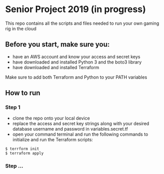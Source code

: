 # Senior Project 2019 (in progress)

This repo contains all the scripts and files needed to run your own gaming rig in the cloud

## Before you start, make sure you:
  - have an AWS account and know your access and secret keys
  - have downloaded and installed Python 3 and the boto3 library 
  - have downloaded and installed Terraform
  
Make sure to add both Terraform and Python to your PATH variables

## How to run
  ### Step 1
  - clone the repo onto your local device
  - replace the access and secret key strings along with your desired database username and password in variables.secret.tf
  - open your command terminal and run the following commands to initialize and run the Terraform scripts:
  ```
  $ terrform init
  $ terraform apply
  ```

      
  ### Step ...
